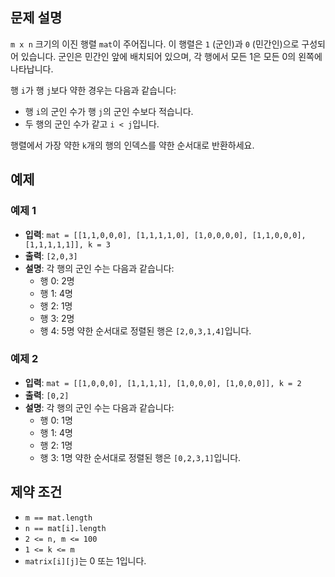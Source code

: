 ## 문제 설명

`m x n` 크기의 이진 행렬 `mat`이 주어집니다. 이 행렬은 `1` (군인)과 `0` (민간인)으로 구성되어 있습니다. 
군인은 민간인 앞에 배치되어 있으며, 각 행에서 모든 1은 모든 0의 왼쪽에 나타납니다.

행 `i`가 행 `j`보다 약한 경우는 다음과 같습니다:
- 행 `i`의 군인 수가 행 `j`의 군인 수보다 적습니다.
- 두 행의 군인 수가 같고 `i < j`입니다.

행렬에서 가장 약한 `k`개의 행의 인덱스를 약한 순서대로 반환하세요.

## 예제

### 예제 1

- **입력**: `mat = [[1,1,0,0,0], [1,1,1,1,0], [1,0,0,0,0], [1,1,0,0,0], [1,1,1,1,1]], k = 3`
- **출력**: `[2,0,3]`
- **설명**: 각 행의 군인 수는 다음과 같습니다:
  - 행 0: 2명
  - 행 1: 4명
  - 행 2: 1명
  - 행 3: 2명
  - 행 4: 5명
  약한 순서대로 정렬된 행은 `[2,0,3,1,4]`입니다.

### 예제 2

- **입력**: `mat = [[1,0,0,0], [1,1,1,1], [1,0,0,0], [1,0,0,0]], k = 2`
- **출력**: `[0,2]`
- **설명**: 각 행의 군인 수는 다음과 같습니다:
  - 행 0: 1명
  - 행 1: 4명
  - 행 2: 1명
  - 행 3: 1명
  약한 순서대로 정렬된 행은 `[0,2,3,1]`입니다.

## 제약 조건

- `m == mat.length`
- `n == mat[i].length`
- `2 <= n, m <= 100`
- `1 <= k <= m`
- `matrix[i][j]`는 0 또는 1입니다.
